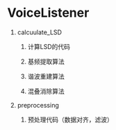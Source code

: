 # VoiceListener

1. calcuulate_LSD

   1. 计算LSD的代码

   2. 基频提取算法
   3. 谐波重建算法
   4. 混叠消除算法

2. preprocessing

   1. 预处理代码（数据对齐，滤波）